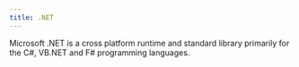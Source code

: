 ```yaml
---
title: .NET
---
```


Microsoft .NET is a cross platform runtime and standard library primarily for the C#, VB.NET and F# programming languages.
